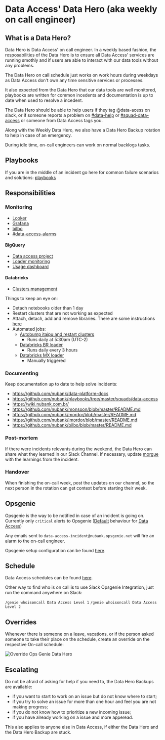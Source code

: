 # Data Access' Data Hero (aka weekly on call engineer)

## What is a Data Hero?

Data Hero is Data Access' on call engineer. In a weekly based fashion, the resposabilities of the Data Hero is to ensure all Data Access' services are running smothly and if users are able to interact with our data tools without any problems.

The Data Hero on call schedule just works on work hours during weekdays as Data Access don't own any time sensitive services or processes.

It also expected from the Data Hero that our data tools are well monitored, playbooks are written for common incedents and documentation is up to date when used to resolve a incedent.

The Data Hero should be able to help users if they tag @data-acess on slack, or if someone reports a problem on [#data-help](https://nubank.slack.com/messages/C06F04CH1/) or [#squad-data-access](https://nubank.slack.com/messages/C84FAS7L6/) or someone from Data Access tags you.

Along with the Weekly Data Hero, we also have a Data Hero Backup rotation to help in case of an emergency.

During idle time, on-call engineers can work on normal backlogs tasks.

## Playbooks

If you are in the middle of an incident go here for common failure scenarios and solutions: [playbooks](https://github.com/nubank/playbooks/tree/master/squads/data-access)

## Responsibilities

### Monitoring

* [Looker](https://nubank.looker.com/admin/performance_audit_dashboard)
* [Grafana](https://prod-grafana.nubank.com.br/dashboards/f/R127sB0Zz/data-access)
* [bilbo](https://nubank.splunkcloud.com/en-US/app/search/bilbo_monitoring)
* [#data-access-alarms](https://nubank.slack.com/archives/C8TENL0C8)

#### BigQuery

* [Data access project](https://console.cloud.google.com/bigquery?project=nubank-data-access)
* [Loader monitoring](https://github.com/nubank/monsoon#monitoring)
* [Usage dashboard](https://nubank.looker.com/dashboards/gcp_bigquery_logs::bigquery_audit)

#### Databricks
* [Clusters management](https://nubank.cloud.databricks.com/#setting/clusters)

Things to keep an eye on:
* Detach notebooks older than 1 day
* Restart clusters that are not working as expected
* Attach, detach, add and remove libraries. There are some instructions [here](https://github.com/nubank/data-platform-docs/tree/master/databricks)
* Automated jobs:
    - [Autobump itaipu and restart clusters](https://nubank.cloud.databricks.com/#job/8737)
        - Runs daily at 5:30am (UTC-2)
    - [Databricks BR loader](https://nubank.cloud.databricks.com/#notebook/1321846)
        - Runs daily every 3 hours
    - [Databricks MX loader](https://nubank.cloud.databricks.com/#notebook/1223300/)
        - Manually triggered

### Documenting

Keep documentation up to date to help solve incidents:
* https://github.com/nubank/data-platform-docs
* https://github.com/nubank/playbooks/tree/master/squads/data-access
* https://wiki.nubank.com.br/
* https://github.com/nubank/monsoon/blob/master/README.md
* https://github.com/nubank/mordor/blob/master/README.md
* https://github.com/nubank/imordor/blob/master/README.md
* https://github.com/nubank/bilbo/blob/master/README.md


### Post-mortem

If there were incidents relevants during the weekend, the Data Hero can share what they learned in our Slack Channel.
If necessary, update [morgue](https://github.com/nubank/morgue) with the learnings from the incident.

### Handover

When finishing the on-call week, post the updates on our channel, so the next person in the rotation can get context before starting their week.

## Opsgenie

Opsgenie is the way to be notified in case of an incident is going on. Currently only `critical` alerts to Opsgenie ([Default](https://github.com/nubank/playbooks/blob/master/observability/alerts/routing-alerts-to-squads.md#default-routing-per-environment) behaviour for [Data Access](https://github.com/nubank/definition/blob/master/resources/br/squads/data-access.edn))

Any emails sent to `data-access-incident@nubank.opsgenie.net` will fire an alarm to the on-call engineer.

Opsgenie setup configuration can be found [here](https://github.com/nubank/definition/blob/master/resources/br/squads/data-access.edn).

## Schedule

Data Access schedules can be found [here](https://nubank.app.opsgenie.com/teams/dashboard/7dd354df-4fdf-4b26-8ae1-f4726948afe4/main).

Other way to find who is on call is to use Slack Opsgenie Integration, just run the command anywhere on Slack:

`/genie whoisoncall Data Access Level 1`
`/genie whoisoncall Data Access Level 2`

## Overrides

Whenever there is someone on a leave, vacations, or if the person asked someone to take their place on the schedule, create an override on the respective On-call schedule:

![Override Ops Genie Data Hero](/images/override-ops-genie-data-hero.png)

## Escalating

Do not be afraid of asking for help if you need to, the Data Hero Backups are available:
* if you want to start to work on an issue but do not know where to start;
* if you try to solve an issue for more than one hour and feel you are not making progress;
* if you do not know how to prioritize a new incoming issue;
* if you have already working on a issue and more apperead.

This also applies to anyone else in Data Access, if either the Data Hero and the Data Hero Backup are stuck.
